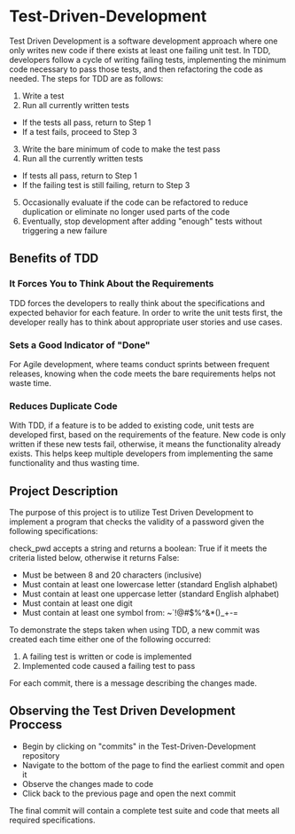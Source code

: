 # Test-Driven-Development
Test Driven Development is a software development approach where one only writes new code if there exists at least one failing unit test. 
In TDD, developers follow a cycle of writing failing tests, implementing the minimum code necessary to pass those tests, and then refactoring the code as needed.
The steps for TDD are as follows:

1. Write a test
2. Run all currently written tests
  - If the tests all pass, return to Step 1
  - If a test fails, proceed to Step 3
3. Write the bare minimum of code to make the test pass
4. Run all the currently written tests
  - If tests all pass, return to Step 1
  - If the failing test is still failing, return to Step 3
5. Occasionally evaluate if the code can be refactored to reduce duplication or eliminate no longer used parts of the code
6. Eventually, stop development after adding "enough" tests without triggering a new failure

## Benefits of TDD
### It Forces You to Think About the Requirements
TDD forces the developers to really think about the specifications and expected behavior for each feature. 
In order to write the unit tests first, the developer really has to think about appropriate user stories and use cases.

### Sets a Good Indicator of "Done"
For Agile development, where teams conduct sprints between frequent releases, knowing when the code meets the bare requirements helps not waste time.

### Reduces Duplicate Code
With TDD, if a feature is to be added to existing code, unit tests are developed first, based on the requirements of the feature. 
New code is only written if these new tests fail, otherwise, it means the functionality already exists. 
This helps keep multiple developers from implementing the same functionality and thus wasting time.

## Project Description
The purpose of this project is to utilize Test Driven Development to implement a program that checks the validity of a password given the following specifications:

check_pwd accepts a string and returns a boolean: True if it meets the criteria listed below, otherwise it returns False:
* Must be between 8 and 20 characters (inclusive)
* Must contain at least one lowercase letter (standard English alphabet)
* Must contain at least one uppercase letter (standard English alphabet)
* Must contain at least one digit
* Must contain at least one symbol from: ~`!@#$%^&*()_+-=

To demonstrate the steps taken when using TDD, a new commit was created each time either one of the following occurred:

1. A failing test is written or code is implemented
2. Implemented code caused a failing test to pass

For each commit, there is a message describing the changes made. 

## Observing the Test Driven Development Proccess
* Begin by clicking on "commits" in the Test-Driven-Development repository
* Navigate to the bottom of the page to find the earliest commit and open it
* Observe the changes made to code
* Click back to the previous page and open the next commit

The final commit will contain a complete test suite and code that meets all required specifications.

